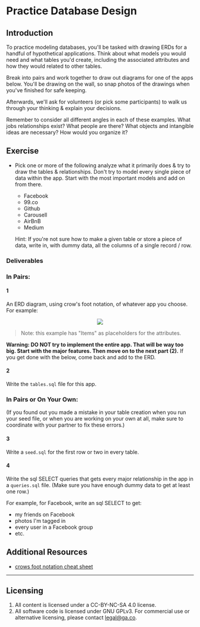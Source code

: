 # Practice Database Design

## Introduction

To practice modeling databases, you'll be tasked with drawing ERDs for a handful of hypothetical applications. Think about what models you would need and what tables you'd create, including the associated attributes and how they would related to other tables.

Break into pairs and work together to draw out diagrams for one of the apps below. You'll be drawing on the wall, so snap photos of the drawings when you've finished for safe keeping.

Afterwards, we'll ask for volunteers (or pick some participants) to walk us through your thinking & explain your decisions.

Remember to consider all different angles in each of these examples. What jobs relationships exist? What people are there? What objects and intangible ideas are necessary? How would you organize it?

## Exercise

- Pick one or more of the following analyze what it primarily does & try to draw the tables & relationships. Don't try to model every single piece of data within the app. Start with the most important models and add on from there.

  - Facebook
  - 99.co
  - Github
  - Carousell
  - AirBnB
  - Medium
  
  Hint: If you're not sure how to make a given table or store a piece of data, write in, with dummy data, all the columns of a single record / row.

### Deliverables


### In Pairs:

#### 1
An ERD diagram, using crow's foot notation, of whatever app you choose.  For example:


<p align="center">
  <img src ="https://www.edrawsoft.com/images/examples/entity-relationship-diagram.png">
</p>

> Note: this example has "Items" as placeholders for the attributes.

**Warning: DO NOT try to implement the entire app. That will be way too big. Start with the major features. Then move on to the next part (2).** If you get done with the below, come back and add to the ERD.

#### 2
Write the `tables.sql` file for this app. 

### In Pairs or On Your Own:
(If you found out you made a mistake in your table creation when you run your seed file, or when you are working on your own at all, make sure to coordinate with your partner to fix these errors.)

#### 3
Write a `seed.sql` for the first row or two in every table.

#### 4
Write the sql SELECT queries that gets every major relationship in the app in a `queries.sql` file. (Make sure you have enough dummy data to get at least one row.)

For example, for Facebook, write an sql SELECT to get:

* my friends on Facebook
* photos I'm tagged in
* every user in a Facebook group
* etc.

## Additional Resources

- [crows foot notation cheat sheet](http://www.vivekmchawla.com/content/images/2013/Dec/ERD_Relationship_Symbols_Quick_Reference-1.png)


---

## Licensing
1. All content is licensed under a CC-BY-NC-SA 4.0 license.
2. All software code is licensed under GNU GPLv3. For commercial use or alternative licensing, please contact legal@ga.co.

